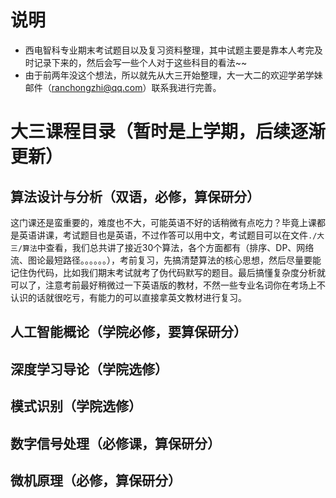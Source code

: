 # 说明
- 西电智科专业期末考试题目以及复习资料整理，其中试题主要是靠本人考完及时记录下来的，然后会写一些个人对于这些科目的看法~~
- 由于前两年没这个想法，所以就先从大三开始整理，大一大二的欢迎学弟学妹邮件（ranchongzhi@qq.com）联系我进行完善。
# 大三课程目录（暂时是上学期，后续逐渐更新）
## 算法设计与分析（双语，必修，算保研分）
这门课还是蛮重要的，难度也不大，可能英语不好的话稍微有点吃力？毕竟上课都是英语讲课，考试题目也是英语，不过作答可以用中文，考试题目可以在文件`./大三/算法`中查看，我们总共讲了接近30个算法，各个方面都有（排序、DP、网络流、图论最短路径。。。。。。），考前复习，先搞清楚算法的核心思想，然后尽量要能记住伪代码，比如我们期末考试就考了伪代码默写的题目。最后搞懂复杂度分析就可以了，注意考前最好稍微过一下英语版的教材，不然一些专业名词你在考场上不认识的话就很吃亏，有能力的可以直接拿英文教材进行复习。
## 人工智能概论（学院必修，要算保研分）
## 深度学习导论（学院选修）
## 模式识别（学院选修）
## 数字信号处理（必修课，算保研分）
## 微机原理（必修，算保研分）
